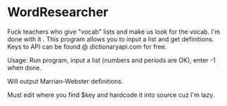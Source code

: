 # WordResearcher
Fuck teachers who give "vocab" lists and make us look for the vocab. I'm done with it . This program allows you to input a list and get definitions. Keys to API can be found @ dictionaryapi.com for free.

Usage:
Run program, input a list (numbers and periods are OK), enter -1 when done.

Will output Marrian-Webster definitions.

Must edit where you find $key and hardcode it into source cuz I'm lazy.
